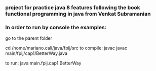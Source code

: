 ### project for practice java 8 features following the book functional programming in java from Venkat Subramanian 

### In order to run by console the examples: 
 go to the parent folder

cd /home/mariano.cali/java/fpij/src
to compile:
javac javac main/fpij/cap1/BetterWay.java

to run:
java main.fpij.cap1.BetterWay